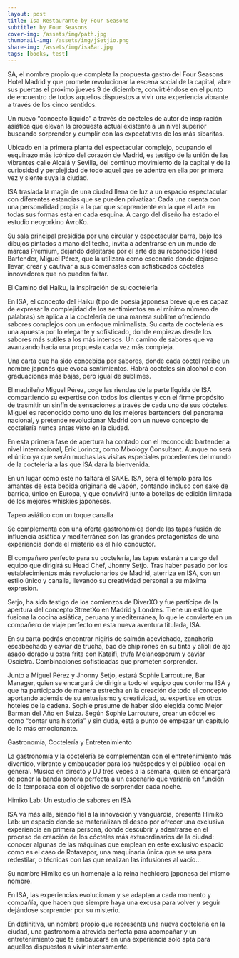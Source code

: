 ```yaml
---
layout: post
title: Isa Restaurante by Four Seasons
subtitle: by Four Seasons
cover-img: /assets/img/path.jpg
thumbnail-img: /assets/img/jSetjio.png
share-img: /assets/img/isaBar.jpg
tags: [books, test]
---
```


SA, el nombre propio que completa la propuesta gastro del Four Seasons Hotel Madrid y que promete revolucionar la escena social de la capital, abre sus puertas el próximo jueves 9 de diciembre, convirtiéndose en el punto de encuentro de todos aquellos dispuestos a vivir una experiencia vibrante a través de los cinco sentidos.

Un nuevo “concepto líquido” a través de cócteles de autor de inspiración asiática que elevan la propuesta actual existente a un nivel superior buscando sorprender y cumplir con las expectativas de los más sibaritas.

Ubicado en la primera planta del espectacular complejo, ocupando el esquinazo más icónico del corazón de Madrid, es testigo de la unión de las vibrantes calle Alcalá y Sevilla, del continuo movimiento de la capital y de la curiosidad y perplejidad de todo aquel que se adentra en ella por primera vez y siente suya la ciudad.

ISA traslada la magia de una ciudad llena de luz a un espacio espectacular con diferentes estancias que se pueden privatizar. Cada una cuenta con una personalidad propia a la par que sorprendente en la que el arte en todas sus formas está en cada esquina. A cargo del diseño ha estado el estudio neoyorkino AvroKo.

Su sala principal presidida por una circular y espectacular barra, bajo los dibujos pintados a mano del techo, invita a adentrarse en un mundo de marcas Premium, dejando deleitarse por el arte de su reconocido Head Bartender, Miguel Pérez, que la utilizará como escenario donde dejarse llevar, crear y cautivar a sus comensales con sofisticados cócteles innovadores que no pueden faltar.

El Camino del Haiku, la inspiración de su coctelería

En ISA, el concepto del Haiku (tipo de poesía japonesa breve que es capaz de expresar la complejidad de los sentimientos en el mínimo número de palabras) se aplica a la coctelería de una manera sublime ofreciendo sabores complejos con un enfoque minimalista. Su carta de coctelería es una apuesta por lo elegante y sofisticado, donde empiezas desde los sabores más sutiles a los más intensos. Un camino de sabores que va avanzando hacia una propuesta cada vez más compleja.

Una carta que ha sido concebida por sabores, donde cada cóctel recibe un nombre japonés que evoca sentimientos. Habrá cocteles sin alcohol o con graduaciones más bajas, pero igual de sublimes.

El madrileño Miguel Pérez, coge las riendas de la parte líquida de ISA compartiendo su expertise con todos los clientes y con el firme propósito de trasmitir un sinfín de sensaciones a través de cada uno de sus cócteles. Miguel es reconocido como uno de los mejores bartenders del panorama nacional, y pretende revolucionar Madrid con un nuevo concepto de coctelería nunca antes visto en la ciudad.

En esta primera fase de apertura ha contado con el reconocido bartender a nivel internacional, Erik Lorincz, como Mixology Consultant.  Aunque no será el único ya que serán muchas las visitas especiales procedentes del mundo de la coctelería a las que ISA dará la bienvenida.

En un lugar como este no faltará el SAKE. ISA, será el templo para los amantes de esta bebida originaria de Japón, contando incluso con sake de barrica, único en Europa, y que convivirá junto a botellas de edición limitada de los mejores whiskies japoneses.

Tapeo asiático con un toque canalla

Se complementa con una oferta gastronómica donde las tapas fusión de influencia asiática y mediterránea son las grandes protagonistas de una experiencia donde el misterio es el hilo conductor.

El compañero perfecto para su coctelería, las tapas estarán a cargo del equipo que dirigirá su Head Chef, Jhonny Setjo. Tras haber pasado por los establecimientos más revolucionarios de Madrid, aterriza en ISA, con un estilo único y canalla, llevando su creatividad personal a su máxima expresión.

Setjo, ha sido testigo de los comienzos de DiverXO y fue partícipe de la apertura del concepto StreetXo en Madrid y Londres. Tiene un estilo que fusiona la cocina asiática, peruana y mediterránea, lo que le convierte en un compañero de viaje perfecto en esta nueva aventura titulada, ISA.

En su carta podrás encontrar nigiris de salmón acevichado, zanahoria escabechada y caviar de trucha, bao de chipirones en su tinta y alioli de ajo asado dorado u ostra frita con Kataifi, trufa Melanosporum y caviar Oscietra. Combinaciones sofisticadas que prometen sorprender.

Junto a Miguel Pérez y Jhonny Setjo, estará Sophie Larrouture, Bar Manager, quien se encargará de dirigir a todo el equipo que conforma ISA y que ha participado de manera estrecha en la creación de todo el concepto aportando además de su entusiasmo y creatividad, su expertise en otros hoteles de la cadena. Sophie presume de haber sido elegida como Mejor Barman del Año en Suiza. Según Sophie Larrouture, crear un cóctel es como “contar una historia” y sin duda, está a punto de empezar un capítulo de lo más emocionante.

Gastronomía, Coctelería y Entretenimiento

La gastronomía y la coctelería se complementan con el entretenimiento más divertido, vibrante y embaucador para los huéspedes y el público local en general. Música en directo y DJ tres veces a la semana, quien se encargará de poner la banda sonora perfecta a un escenario que variaría en función de la temporada con el objetivo de sorprender cada noche.

Himiko Lab: Un estudio de sabores en ISA

ISA va más allá, siendo fiel a la innovación y vanguardia, presenta Himiko Lab: un espacio donde se materializan el deseo por ofrecer una exclusiva experiencia en primera persona, donde descubrir y adentrarse en el proceso de creación de los cócteles más extraordinarios de la ciudad: conocer algunas de las máquinas que emplean en este exclusivo espacio como es el caso de Rotavapor, una maquinaria única que se usa para redestilar, o técnicas con las que realizan las infusiones al vacío…

Su nombre Himiko es un homenaje a la reina hechicera japonesa del mismo nombre.

En ISA, las experiencias evolucionan y se adaptan a cada momento y compañía, que hacen que siempre haya una excusa para volver y seguir dejándose sorprender por su misterio.

En definitiva, un nombre propio que representa una nueva coctelería en la ciudad, una gastronomía atrevida perfecta para acompañar y un entretenimiento que te embaucará en una experiencia solo apta para aquellos dispuestos a vivir intensamente.